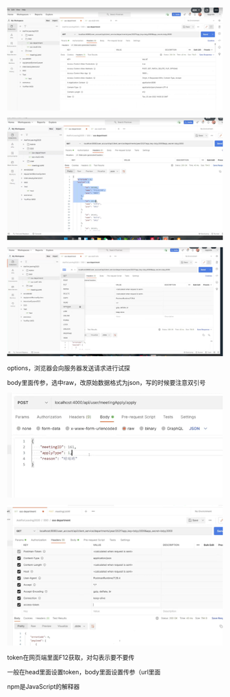 ![image-20220125220139927](postman.assets/image-20220125220139927.png)

![image-20220125220154434](postman.assets/image-20220125220154434.png)



![image-20220125220239370](postman.assets/image-20220125220239370.png)

options，浏览器会向服务器发送请求进行试探

body里面传参，选中raw，改原始数据格式为json，写的时候要注意双引号

![image-20220125220356388](postman.assets/image-20220125220356388.png)

![image-20220125220447830](postman.assets/image-20220125220447830.png)

token在网页端里面F12获取，对勾表示要不要传

一般在head里面设置token，body里面设置传参（url里面

npm是JavaScript的解释器